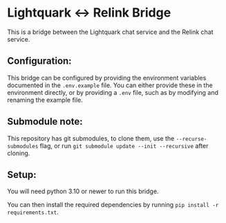 # Lightquark <-> Relink Bridge
This is a bridge between the Lightquark chat service and the Relink chat service.

## Configuration:
This bridge can be configured by providing the environment variables documented in the `.env.example` file. You can either provide these in the environment directly, or by providing a `.env` file, such as by modifying and renaming the example file.

## Submodule note:
This repository has git submodules, to clone them, use the `--recurse-submodules` flag, or run `git submodule update --init --recursive` after cloning.

## Setup:
You will need python 3.10 or newer to run this bridge.

You can then install the required dependencies by running `pip install -r requirements.txt`.
